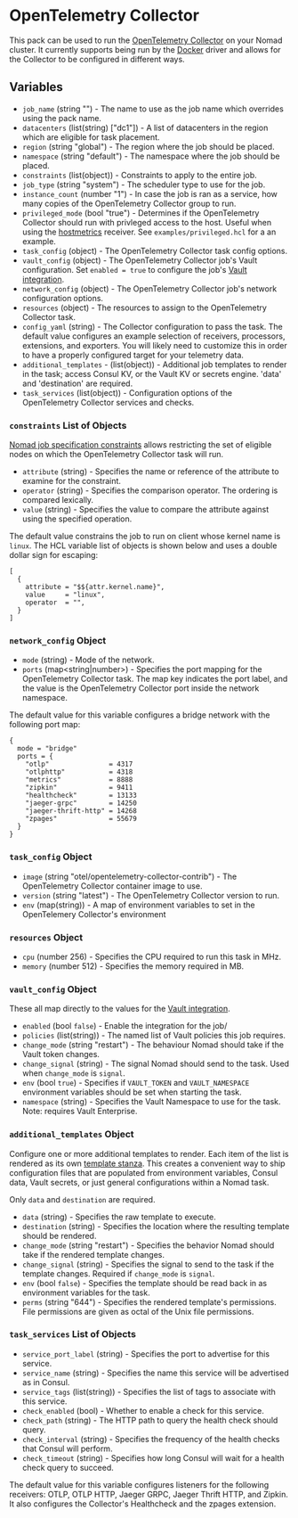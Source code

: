 # OpenTelemetry Collector

This pack can be used to run the [OpenTelemetry Collector][collector] on your Nomad cluster.
It currently supports
being run by the [Docker][docker_driver] driver and allows for the Collector to be configured in different
ways.

## Variables

- `job_name` (string "") - The name to use as the job name which overrides using the pack name.
- `datacenters` (list(string) ["dc1"]) - A list of datacenters in the region which are eligible for
  task placement.
- `region` (string "global") - The region where the job should be placed.
- `namespace` (string "default") - The namespace where the job should be placed.
- `constraints` (list(object)) - Constraints to apply to the entire job.
- `job_type` (string "system") - The scheduler type to use for the job.
- `instance_count` (number "1") - In case the job is ran as a service, how many copies of the OpenTelemetry Collector group to run.
- `privileged_mode` (bool "true") - Determines if the OpenTelemetry Collector should run with privleged access to the host. Useful when using the [hostmetrics][hostmetricsreceiver] receiver.
See `examples/privileged.hcl` for a an example.
- `task_config` (object) - The OpenTelemetry Collector task config options.
- `vault_config` (object) - The OpenTelemetry Collector job's Vault configuration. Set `enabled = true` to configure the job's [Vault integration](vault_integration).
- `network_config` (object) - The OpenTelemetry Collector job's network configuration options.
- `resources` (object) - The resources to assign to the OpenTelemetry Collector task.
- `config_yaml` (string) - The Collector configuration to pass the task. The default value configures an example selection of receivers, processors, extensions, and exporters. You will likely need to customize this in order to have a properly configured target for your telemetry data.
- `additional_templates` - (list(object)) - Additional job templates to render in the task; access Consul KV, or the Vault KV or secrets engine. 'data' and 'destination' are required.
- `task_services` (list(object)) - Configuration options of the OpenTelemetry Collector services and checks.

### `constraints` List of Objects

[Nomad job specification constraints][job_constraint] allows restricting the set of eligible nodes
on which the OpenTelemetry Collector task will run.

- `attribute` (string) - Specifies the name or reference of the attribute to examine for the
constraint.
- `operator` (string) - Specifies the comparison operator. The ordering is compared lexically.
- `value` (string) - Specifies the value to compare the attribute against using the specified
operation.

The default value constrains the job to run on client whose kernel name is `linux`. The HCL
variable list of objects is shown below and uses a double dollar sign for escaping:
```hcl
[
  {
    attribute = "$${attr.kernel.name}",
    value     = "linux",
    operator  = "",
  }
]
```

### `network_config` Object

- `mode` (string) - Mode of the network.
- `ports` (map<string|number>) - Specifies the port mapping for the OpenTelemetry Collector task.
The map key indicates the port label, and the value is the OpenTelemetry Collector port inside the network namespace.

The default value for this variable configures a bridge network with the following port map:
```hcl
{
  mode = "bridge"
  ports = {
    "otlp"               = 4317
    "otlphttp"           = 4318
    "metrics"            = 8888
    "zipkin"             = 9411
    "healthcheck"        = 13133
    "jaeger-grpc"        = 14250
    "jaeger-thrift-http" = 14268
    "zpages"             = 55679
  }
}
```

### `task_config` Object

- `image` (string "otel/opentelemetry-collector-contrib") - The OpenTelemetry Collector container image to use.
- `version` (string "latest") - The OpenTelemetry Collector version to run.
- `env` (map(string)) - A map of environment variables to set in the OpenTelemery Collector's environment

### `resources` Object

- `cpu` (number 256) - Specifies the CPU required to run this task in MHz.
- `memory` (number 512) - Specifies the memory required in MB.

### `vault_config` Object

These all map directly to the values for the [Vault integration][vault_integration].

- `enabled` (bool `false`) - Enable the integration for the job/
- `policies` (list(string)) - The named list of Vault policies this job requires.
- `change_mode` (string "restart") - The behaviour Nomad should take if the Vault token changes.
- `change_signal` (string) - The signal Nomad should send to the task. Used when `change_mode` is `signal`.
- `env` (bool `true`) - Specifies if `VAULT_TOKEN` and `VAULT_NAMESPACE` environment variables should be set when starting the task.
- `namespace` (string) - Specifies the Vault Namespace to use for the task. Note: requires Vault Enterprise.

### `additional_templates` Object

Configure one or more additional templates to render. Each item of the list is rendered as its own [template stanza][template_stanza].
This creates a convenient way to ship configuration files that are populated from environment variables, Consul data, Vault secrets, or just general configurations within a Nomad task.

Only `data` and `destination` are required.

- `data` (string) - Specifies the raw template to execute.
- `destination` (string) - Specifies the location where the resulting template should be rendered.
- `change_mode` (string "restart") - Specifies the behavior Nomad should take if the rendered template changes.
- `change_signal` (string) - Specifies the signal to send to the task if the template changes. Required if `change_mode` is `signal`.
- `env` (bool `false`) - Specifies the template should be read back in as environment variables for the task.
- `perms` (string "644") - Specifies the rendered template's permissions. File permissions are given as octal of the Unix file permissions.

### `task_services` List of Objects

- `service_port_label` (string) - Specifies the port to advertise for this service.
- `service_name` (string) - Specifies the name this service will be advertised as in Consul.
- `service_tags` (list(string)) - Specifies the list of tags to associate with this service.
- `check_enabled` (bool) - Whether to enable a check for this service.
- `check_path` (string) - The HTTP path to query the health check should query.
- `check_interval` (string) - Specifies the frequency of the health checks that Consul will perform.
- `check_timeout` (string) - Specifies how long Consul will wait for a health check query to succeed.

The default value for this variable configures listeners for the following receivers: OTLP, OTLP HTTP, Jaeger GRPC, Jaeger Thrift HTTP, and Zipkin. It also configures the Collector's Healthcheck and the zpages extension.

[collector]: (https://opentelemetry.io/docs/collector)
[docker_driver]: (https://www.nomadproject.io/docs/drivers/docker)
[hostmetricsreceiver]: (https://github.com/open-telemetry/opentelemetry-collector-contrib/tree/main/receiver/hostmetricsreceiver)
[job_constraint]: (https://www.nomadproject.io/docs/job-specification/constraint)
[vault_integration]: (https://www.nomadproject.io/docs/job-specification/vault)
[template_stanza]: (https://www.nomadproject.io/docs/job-specification/template)
